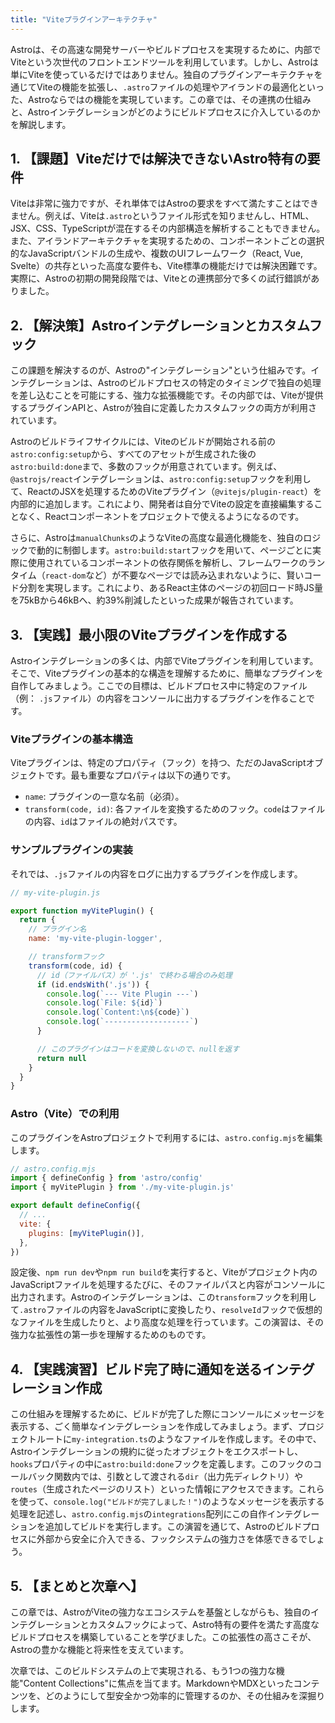 ```yaml
---
title: "Viteプラグインアーキテクチャ"
---
```


Astroは、その高速な開発サーバーやビルドプロセスを実現するために、内部でViteという次世代のフロントエンドツールを利用しています。しかし、Astroは単にViteを使っているだけではありません。独自のプラグインアーキテクチャを通じてViteの機能を拡張し、`.astro`ファイルの処理やアイランドの最適化といった、Astroならではの機能を実現しています。この章では、その連携の仕組みと、Astroインテグレーションがどのようにビルドプロセスに介入しているのかを解説します。

## 1. 【課題】Viteだけでは解決できないAstro特有の要件

Viteは非常に強力ですが、それ単体ではAstroの要求をすべて満たすことはできません。例えば、Viteは`.astro`というファイル形式を知りませんし、HTML、JSX、CSS、TypeScriptが混在するその内部構造を解析することもできません。また、アイランドアーキテクチャを実現するための、コンポーネントごとの選択的なJavaScriptバンドルの生成や、複数のUIフレームワーク（React, Vue, Svelte）の共存といった高度な要件も、Vite標準の機能だけでは解決困難です。実際に、Astroの初期の開発段階では、Viteとの連携部分で多くの試行錯誤がありました。

## 2. 【解決策】Astroインテグレーションとカスタムフック

この課題を解決するのが、Astroの"インテグレーション"という仕組みです。インテグレーションは、Astroのビルドプロセスの特定のタイミングで独自の処理を差し込むことを可能にする、強力な拡張機能です。その内部では、Viteが提供するプラグインAPIと、Astroが独自に定義したカスタムフックの両方が利用されています。

Astroのビルドライフサイクルには、Viteのビルドが開始される前の`astro:config:setup`から、すべてのアセットが生成された後の`astro:build:done`まで、多数のフックが用意されています。例えば、`@astrojs/react`インテグレーションは、`astro:config:setup`フックを利用して、ReactのJSXを処理するためのViteプラグイン（`@vitejs/plugin-react`）を内部的に追加します。これにより、開発者は自分でViteの設定を直接編集することなく、Reactコンポーネントをプロジェクトで使えるようになるのです。

さらに、Astroは`manualChunks`のようなViteの高度な最適化機能を、独自のロジックで動的に制御します。`astro:build:start`フックを用いて、ページごとに実際に使用されているコンポーネントの依存関係を解析し、フレームワークのランタイム（`react-dom`など）が不要なページでは読み込まれないように、賢いコード分割を実現します。これにより、あるReact主体のページの初回ロード時JS量を75kBから46kBへ、約39%削減したといった成果が報告されています。

## 3. 【実践】最小限のViteプラグインを作成する

Astroインテグレーションの多くは、内部でViteプラグインを利用しています。そこで、Viteプラグインの基本的な構造を理解するために、簡単なプラグインを自作してみましょう。ここでの目標は、ビルドプロセス中に特定のファイル（例： `.js`ファイル）の内容をコンソールに出力するプラグインを作ることです。

### Viteプラグインの基本構造

Viteプラグインは、特定のプロパティ（フック）を持つ、ただのJavaScriptオブジェクトです。最も重要なプロパティは以下の通りです。

- `name`: プラグインの一意な名前（必須）。
- `transform(code, id)`: 各ファイルを変換するためのフック。`code`はファイルの内容、`id`はファイルの絶対パスです。

### サンプルプラグインの実装

それでは、`.js`ファイルの内容をログに出力するプラグインを作成します。

```javascript
// my-vite-plugin.js

export function myVitePlugin() {
  return {
    // プラグイン名
    name: 'my-vite-plugin-logger',

    // transformフック
    transform(code, id) {
      // id（ファイルパス）が '.js' で終わる場合のみ処理
      if (id.endsWith('.js')) {
        console.log(`--- Vite Plugin ---`)
        console.log(`File: ${id}`)
        console.log(`Content:\n${code}`)
        console.log(`-------------------`)
      }

      // このプラグインはコードを変換しないので、nullを返す
      return null
    }
  }
}
```

### Astro（Vite）での利用

このプラグインをAstroプロジェクトで利用するには、`astro.config.mjs`を編集します。

```javascript
// astro.config.mjs
import { defineConfig } from 'astro/config'
import { myVitePlugin } from './my-vite-plugin.js'

export default defineConfig({
  // ...
  vite: {
    plugins: [myVitePlugin()],
  },
})
```

設定後、`npm run dev`や`npm run build`を実行すると、Viteがプロジェクト内のJavaScriptファイルを処理するたびに、そのファイルパスと内容がコンソールに出力されます。Astroのインテグレーションは、この`transform`フックを利用して`.astro`ファイルの内容をJavaScriptに変換したり、`resolveId`フックで仮想的なファイルを生成したりと、より高度な処理を行っています。この演習は、その強力な拡張性の第一歩を理解するためのものです。

## 4. 【実践演習】ビルド完了時に通知を送るインテグレーション作成

この仕組みを理解するために、ビルドが完了した際にコンソールにメッセージを表示する、ごく簡単なインテグレーションを作成してみましょう。まず、プロジェクトルートに`my-integration.ts`のようなファイルを作成します。その中で、Astroインテグレーションの規約に従ったオブジェクトをエクスポートし、`hooks`プロパティの中に`astro:build:done`フックを定義します。このフックのコールバック関数内では、引数として渡される`dir`（出力先ディレクトリ）や`routes`（生成されたページのリスト）といった情報にアクセスできます。これらを使って、`console.log("ビルドが完了しました！")`のようなメッセージを表示する処理を記述し、`astro.config.mjs`の`integrations`配列にこの自作インテグレーションを追加してビルドを実行します。この演習を通じて、Astroのビルドプロセスに外部から安全に介入できる、フックシステムの強力さを体感できるでしょう。

## 5. 【まとめと次章へ】

この章では、AstroがViteの強力なエコシステムを基盤としながらも、独自のインテグレーションとカスタムフックによって、Astro特有の要件を満たす高度なビルドプロセスを構築していることを学びました。この拡張性の高さこそが、Astroの豊かな機能と将来性を支えています。

次章では、このビルドシステムの上で実現される、もう1つの強力な機能"Content Collections"に焦点を当てます。MarkdownやMDXといったコンテンツを、どのようにして型安全かつ効率的に管理するのか、その仕組みを深掘りします。